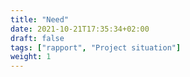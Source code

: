 ```yaml
---
title: "Need"
date: 2021-10-21T17:35:34+02:00
draft: false
tags: ["rapport", "Project situation"]
weight: 1
---
```

